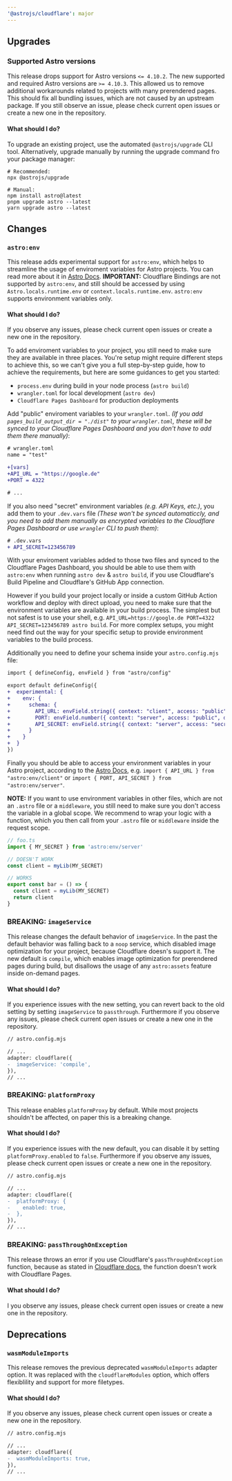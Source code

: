 ```yaml
---
'@astrojs/cloudflare': major
---
```


## Upgrades

### Supported Astro versions

This release drops support for Astro versions `<= 4.10.2`. The new supported and required Astro versions are `>= 4.10.3`. This allowed us to remove additional workarounds related to projects with many prerendered pages. This should fix all bundling issues, which are not caused by an upstream package. If you still observe an issue, please check current open issues or create a new one in the repository.

#### What should I do?

To upgrade an existing project, use the automated `@astrojs/upgrade` CLI tool. Alternatively, upgrade manually by running the upgrade command fro your package manager:

```
# Recommended:
npx @astrojs/upgrade

# Manual:
npm install astro@latest
pnpm upgrade astro --latest
yarn upgrade astro --latest
```

## Changes

### `astro:env`

This release adds experimental support for `astro:env`, which helps to streamline the usage of enviroment variables for Astro projects. You can read more about it in [Astro Docs](https://docs.astro.build/en/reference/configuration-reference/#experimentalenv). **IMPORTANT:** Cloudflare Bindings are not supported by `astro:env`, and still should be accessed by using `Astro.locals.runtime.env` or `context.locals.runtime.env`. `astro:env` supports environment variables only.

#### What should I do?

If you observe any issues, please check current open issues or create a new one in the repository.

To add enviroment variables to your project, you still need to make sure they are available in three places. You're setup might require different steps to achieve this, so we can't give you a full step-by-step guide, how to achieve the requirements, but here are some guidances to get you started:

- `process.env` during build in your node process (`astro build`)
- `wrangler.toml` for local development (`astro dev`)
- `Cloudflare Pages Dashboard` for production deployments

Add "public" enviroment variables to your `wrangler.toml`. _(If you add `pages_build_output_dir = "./dist"` to your `wrangler.toml`, these will be synced to your Cloudflare Pages Dashboard and you don't have to add them there manually)_:

```diff
# wrangler.toml
name = "test"

+[vars]
+API_URL = "https://google.de"
+PORT = 4322

# ...
```

If you also need "secret" environment variables _(e.g. API Keys, etc.)_, you add them to your `.dev.vars` file _(These won't be synced automaticcly, and you need to add them manually as encrypted variables to the Cloudflare Pages Dashboard or use `wrangler` CLI to push them)_:

```diff
# .dev.vars
+ API_SECRET=123456789
```

With your enviroment variables added to those two files and synced to the Cloudflare Pages Dashboard, you should be able to use them with `astro:env` when running `astro dev` & `astro build`, if you use Cloudflare's Build Pipeline and Cloudflare's GitHub App connection.

However if you build your project locally or inside a custom GitHub Action workflow and deploy with direct upload, you need to make sure that the environment variables are available in your build process. The simplest but not safest is to use your shell, e.g. `API_URL=https://google.de PORT=4322 API_SECRET=123456789 astro build`. For more complex setups, you might need find out the way for your specific setup to provide environment variables to the build process.

Additionally you need to define your schema inside your `astro.config.mjs` file:

```diff
import { defineConfig, envField } from "astro/config"

export default defineConfig({
+  experimental: {
+    env: {
+      schema: {
+        API_URL: envField.string({ context: "client", access: "public", optional: true }),
+        PORT: envField.number({ context: "server", access: "public", default: 4321 }),
+        API_SECRET: envField.string({ context: "server", access: "secret" }),
+      }
+    }
+  }
})
```

Finally you should be able to access your environment variables in your Astro project, according to the [Astro Docs](https://docs.astro.build/en/reference/configuration-reference/#experimentalenv), e.g. `import { API_URL } from "astro:env/client"` or `import { PORT, API_SECRET } from "astro:env/server"`.

**NOTE:** If you want to use environment variables in other files, which are not an `.astro` file or a `middleware`, you still need to make sure you don't access the variable in a global scope. We recommend to wrap your logic with a function, which you then call from your `.astro` file or `middleware` inside the request scope.

```ts
// foo.ts
import { MY_SECRET } from 'astro:env/server'

// DOESN'T WORK
const client = myLib(MY_SECRET)

// WORKS
export const bar = () => {
  const client = myLib(MY_SECRET)
  return client
}
```

### BREAKING: `imageService`

This release changes the default behavior of `imageService`. In the past the default behavior was falling back to a `noop` service, which disabled image optimization for your project, because Cloudflare doesn's support it. The new default is `compile`, which enables image optimization for prerendered pages during build, but disallows the usage of any `astro:assets` feature inside on-demand pages.

#### What should I do?

If you experience issues with the new setting, you can revert back to the old setting by setting `imageService` to `passthrough`. Furthermore if you observe any issues, please check current open issues or create a new one in the repository.

```diff
// astro.config.mjs

// ...
adapter: cloudflare({
-  imageService: 'compile',
}),
// ...
```

### BREAKING: `platformProxy`

This release enables `platformProxy` by default. While most projects shouldn't be affected, on paper this is a breaking change. 

#### What should I do?

If you experience issues with the new default, you can disable it by setting `platformProxy.enabled` to `false`. Furthermore if you observe any issues, please check current open issues or create a new one in the repository.

```diff
// astro.config.mjs

// ...
adapter: cloudflare({
-  platformProxy: {
-    enabled: true,
-  },
}),
// ...
```

### BREAKING: `passThroughOnException`

This release throws an error if you use Cloudflare's `passThroughOnException` function, because as stated in [Cloudflare docs](https://developers.cloudflare.com/pages/platform/known-issues/#pages-functions), the function doesn't work with Cloudflare Pages.

#### What should I do?

I you observe any issues, please check current open issues or create a new one in the repository.

## Deprecations

### `wasmModuleImports`

This release removes the previous deprecated `wasmModuleImports` adapter option. It was replaced with the `cloudflareModules` option, which offers flexiblility and support for more filetypes.

#### What should I do?

If you observe any issues, please check current open issues or create a new one in the repository.

```diff
// astro.config.mjs

// ...
adapter: cloudflare({
-  wasmModuleImports: true,
}),
// ...
```
